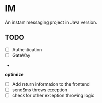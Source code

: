 # IM
An instant messaging project in Java version.

## TODO
- [ ] Authentication
- [ ] GateWay
- 

**optimize**
- [ ] Add return information to the frontend
- [ ] sendSms throws exception
- [ ] check for other exception throwing logic 